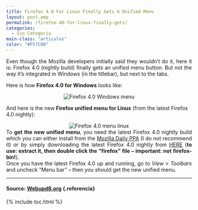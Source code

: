 ```yaml
---
title: Firefox 4.0 For Linux Finally Gets A Unified Menu
layout: post.amp
permalink: /firefox-40-for-linux-finally-gets/
categories:
  - Sin Categoria
main-class: "articulos"
color: "#F57C00"
---
```

<div lang="en">
  <div style="text-align: justify;">
    Even though the Mozilla developers initially said they wouldn&#8217;t do it, here it is: Firefox 4.0 (nightly build) finally gets an unified menu button. But not the way it&#8217;s integrated in Windows (in the titlebar), but next to the tabs.
  </div>

  <p>
    <a name="more"></a>Here is how <b>Firefox 4.0 for Windows</b> looks like:
  </p>

  <div style="text-align: center;">
    <img alt="Firefox 4.0 Windows menu" src="https://2.bp.blogspot.com/_IlK2pNFFgGM/TOpKfEqxsoI/AAAAAAAAAFg/HAojDM7vC20/s1600/Firefox-menuunificado-windows.jpg" />
  </div>

  <p>
    And here is the new <b>Firefox unified menu for Linux</b> (from the latest Firefox 4.0 nightly):
  </p>

  <div style="text-align: center;">
    <img alt="Firefox 4.0 menu linux" src="https://1.bp.blogspot.com/_IlK2pNFFgGM/TOpKeo-73nI/AAAAAAAAAFc/LAOUt4nZY_I/s1600/Firefox-menuunificado-500x388.jpg" />
  </div>

  <div style="text-align: justify;">
    To <b>get the new unified menu</b>, you need the latest Firefox 4.0 nightly build which you can either install from the <a class="external" href="https://launchpad.net/%7Eubuntu-mozilla-daily/+archive/ppa">Mozilla Daily PPA</a> (I do not recommend it) or by simply downloading the latest Firefox 4.0 nightly from <a class="external" href="http://ftp.mozilla.org/pub/mozilla.org/firefox/nightly/latest-trunk/">HERE</a> (<b>to use: extract it, then double click the &#8220;firefox&#8221; file &#8211; important: not firefox-bin!</b>).
  </div>

  <div style="text-align: justify;">
  </div>

  <div style="text-align: justify;">
    Once you have the latest Firefox 4.0 up and running, go to <i>View > Toolbars</i> and uncheck &#8220;Menu bar&#8221; &#8211; then you should get the new unified menu.
  </div>
</div>

* * *

#### Source: <a href="http://www.webupd8.org/2010/11/firefox-40-for-linux-finally-gets.html" taget="_blank"> Webupd8.org</a> {.referencia}



{% include toc.html %}
